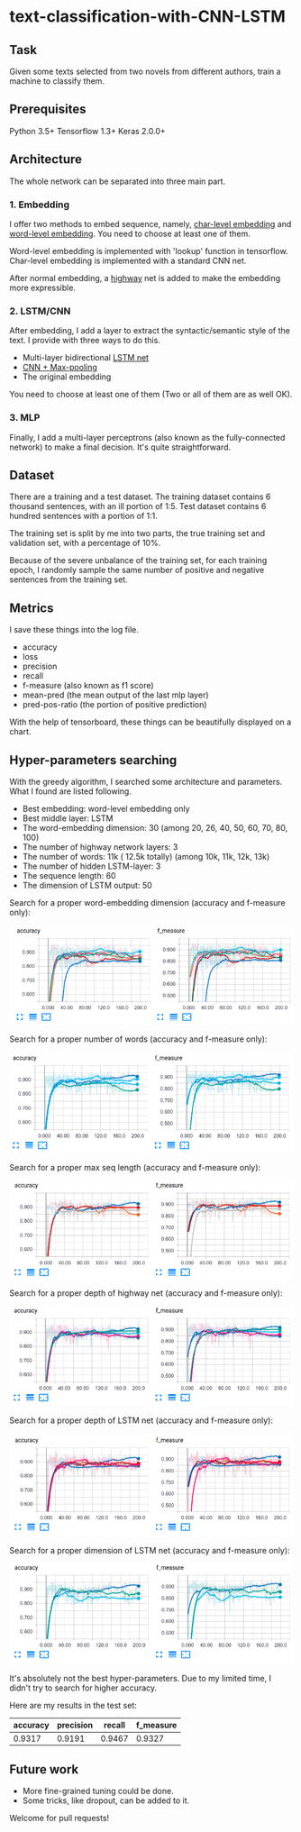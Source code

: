 # text-classification-with-CNN-LSTM

## Task

Given some texts selected from two novels from different authors, train a machine to classify them.

## Prerequisites

Python 3.5+
Tensorflow 1.3+
Keras 2.0.0+

## Architecture

The whole network can be separated into three main part.

### 1. Embedding

I offer two methods to embed sequence, namely, [char-level embedding](https://arxiv.org/abs/1508.06615) and [word-level embedding](http://papers.nips.cc/paper/5021-distributed-representations-of-words-and-phrases-and-their-compositionality.pdf). You need to choose at least one of them.

Word-level embedding is implemented with 'lookup' function in tensorflow. Char-level embedding is implemented with a standard CNN net.

After normal embedding, a [highway](https://arxiv.org/pdf/1505.00387.pdf) net is added to make the embedding more expressible.

### 2. LSTM/CNN

After embedding, I add a layer to extract the syntactic/semantic style of the text. I provide with three ways to do this.

* Multi-layer bidirectional [LSTM net](http://www.mitpressjournals.org/doi/abs/10.1162/neco.1997.9.8.1735)
* [CNN + Max-pooling](https://www.researchgate.net/profile/Yann_Lecun/publication/2453996_Convolutional_Networks_for_Images_Speech_and_Time-Series/links/0deec519dfa2325502000000.pdf)
* The original embedding

You need to choose at least one of them (Two or all of them are as well OK).

### 3. MLP

Finally, I add a multi-layer perceptrons (also known as the fully-connected network) to make a final decision. It's quite straightforward.

## Dataset

There are a training and a test dataset. The training dataset contains 6 thousand sentences, with an ill portion of 1:5. Test dataset contains 6 hundred sentences with a portion of 1:1.

The training set is split by me into two parts, the true training set and validation set, with a percentage of 10%.

Because of the severe unbalance of the training set, for each training epoch, I randomly sample the same number of positive and negative sentences from the training set.

## Metrics

I save these things into the log file.

* accuracy
* loss
* precision
* recall
* f-measure (also known as f1 score)
* mean-pred (the mean output of the last mlp layer)
* pred-pos-ratio (the portion of positive prediction)

With the help of tensorboard, these things can be beautifully displayed on a chart.

## Hyper-parameters searching

With the greedy algorithm, I searched some architecture and parameters. What I found are listed following.

* Best embedding: word-level embedding only
* Best middle layer: LSTM
* The word-embedding dimension: 30 (among 20, 26, 40, 50, 60, 70, 80, 100)
* The number of highway network layers: 3
* The number of words: 11k ( 12.5k totally) (among 10k, 11k, 12k, 13k)
* The number of hidden LSTM-layer: 3
* The sequence length: 60
* The dimension of LSTM output: 50

Search for a proper word-embedding dimension (accuracy and f-measure only):

![word-embedding dimension](./pic/word_dim.png)

Search for a proper number of words (accuracy and f-measure only):

![number of words](./pic/num_words.png)

Search for a proper max seq length (accuracy and f-measure only):

![max seq length](./pic/seq_len.png)

Search for a proper depth of highway net (accuracy and f-measure only):

![depth of highway net](./pic/depth_highway.png)

Search for a proper depth of LSTM net (accuracy and f-measure only):

![depth of LSTM net](./pic/depth_lstm.png)

Search for a proper dimension of LSTM net (accuracy and f-measure only):

![dim of LSTM net](./pic/lstm_dim.png)


It's absolutely not the best hyper-parameters. Due to my limited time, I didn't try to search for higher accuracy.

Here are my results in the test set:

|accuracy | precision| recall|f_measure|
|-------|-----------|--------|---------|
|0.9317|0.9191|0.9467|0.9327|

## Future work

* More fine-grained tuning could be done.
* Some tricks, like dropout, can be added to it.

Welcome for pull requests!

